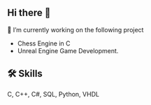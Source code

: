 ## Hi there 👋

🔭 I’m currently working on the following project
- Chess Engine in C
- Unreal Engine Game Development. 
  
## 🛠 Skills
C, C++, C#, SQL, Python, VHDL


<!--
**EnsarAki/EnsarAki** is a ✨ _special_ ✨ repository because its `README.md` (this file) appears on your GitHub profile.

Here are some ideas to get you started:

- 🔭 I’m currently working on ...
- 🌱 I’m currently learning ...
- 👯 I’m looking to collaborate on ...
- 🤔 I’m looking for help with ...
- 💬 Ask me about ...
- 📫 How to reach me: ...
- 😄 Pronouns: ...
- ⚡ Fun fact: ...
-->
